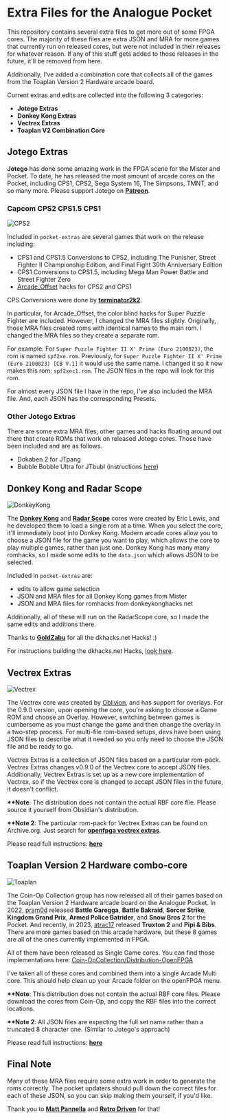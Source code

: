 # Extra Files for the Analogue Pocket

This repository contains several extra files to get more out of some FPGA cores. The majority of these files are extra JSON and MRA for more games that currently run on released cores, but were not included in their releases for whatever reason. If any of this stuff gets added to those releases in the future, it'll be removed from here.

Additionally, I've added a combination core that collects all of the games from the Toaplan Version 2 Hardware arcade board.

Current extras and edits are collected into the following 3 categories:
- <b>Jotego Extras</b>
- <b>Donkey Kong Extras</b>
- <b>Vectrex Extras</b>
- <b>Toaplan V2 Combination Core</b>

## Jotego Extras

<b>Jotego</b> has done some amazing work in the FPGA scene for the Mister and Pocket. To date, he has released the most amount of arcade cores on the Pocket, including CPS1, CPS2, Sega System 16, The Simpsons, TMNT, and so many more. Please support Jotego on <b><a href="https://www.patreon.com/jotego">Patreon</a></b>.

### Capcom CPS2 CPS1.5 CPS1

![CPS2](https://github.com/dyreschlock/pocket-platform-images/blob/v4.0.0/pics/arcade/jtcps2.png?raw=true)

Included in `pocket-extras` are several games that work on the release including: 
- CPS1 and CPS1.5 Conversions to CPS2, including The Punisher, Street Fighter II Championship Edition, and Final Fight 30th Anniversary Edition
- CPS1 Conversions to CPS1.5, including Mega Man Power Battle and Street Fighter Zero
- <a href="https://github.com/atrac17/Arcade_Offset">Arcade_Offset</a> hacks for CPS2 and CPS1

CPS Conversions were done by <b><a href="https://github.com/terminator2k2">terminator2k2</a></b>.

In particular, for Arcade_Offset, the color blind hacks for Super Puzzle Fighter are included. However, I changed the MRA files slightly. Originally, those MRA files created roms with identical names to the main rom. I changed the MRA files so they create a separate rom.

For example: For `Super Puzzle Fighter II X' Prime (Euro 2100823)`, the rom is named `spf2xe.rom`. Previously, for `Super Puzzle Fighter II X' Prime (Euro 2100823) [CB V.1]` it would use the same name. I changed it so it now makes this rom: `spf2xec1.rom`. The JSON files in the repo will look for this rom.

For almost every JSON file I have in the repo, I've also included the MRA file. And, each JSON has the corresponding Presets.

### Other Jotego Extras

There are some extra MRA files, other games and hacks floating around out there that create ROMs that work on released Jotego cores. Those have been included and are as follows.

- Dokaben 2 for JTpang
- Bubble Bobble Ultra for JTbubl (instructions <a href="/jotego_extras/Assets/jtbubl/mra/README.md">here</a>)

## Donkey Kong and Radar Scope

![DonkeyKong](https://github.com/dyreschlock/pocket-platform-images/blob/v4.0.0/pics/arcade/donkeykong.png?raw=true)

The <b><a href="https://github.com/ericlewis/openFPGA-DonkeyKong">Donkey Kong</a></b> and <b><a href="https://github.com/ericlewis/openFPGA-RadarScope">Radar Scope</a></b> cores were created by Eric Lewis, and he developed them to load a single rom at a time.  When you select the core, it'll immediately boot into Donkey Kong. Modern arcade cores allow you to choose a JSON file for the game you want to play, which allows the core to play multiple games, rather than just one.  Donkey Kong has many many romhacks, so I made some edits to the `data.json` which allows JSON to be selected.

Included in `pocket-extras` are:
- edits to allow game selection
- JSON and MRA files for all Donkey Kong games from Mister
- JSON and MRA files for romhacks from donkeykonghacks.net

Additionally, all of these will run on the RadarScope core, so I made the same edits and additions there.

Thanks to <b><a href="https://github.com/GoldZabu">GoldZabu</a></b> for all the dkhacks.net Hacks! :)

For instructions building the dkhacks.net Hacks, <a href="/dk_extras/Assets/donkeykong/mra/donkeykonghacks.net/README.md">look here</a>.

## Vectrex Extras

![Vectrex](https://github.com/dyreschlock/pocket-platform-images/blob/main/pics/home/vectrex.png?raw=true)

The Vectrex core was created by <a href="https://github.com/obsidian-dot-dev">Oblivion</a>, and has support for overlays. For the 0.9.0 version, upon opening the core, you're asking to choose a Game ROM and choose an Overlay. However, switching between games is cumbersome as you must change the game and then change the overlay in a two-step process. For multi-file rom-based setups, devs have been using JSON files to describe what it needed so you only need to choose the JSON file and be ready to go.

Vectrex Extras is a collection of JSON files based on a particular rom-pack. Vectrex Extras changes v0.9.0 of the Vectrex core to accept JSON files. Additionally, Vectrex Extras is set up as a new core implementation of Vectrex, so if the Vectrex core is changed to accept JSON files in the future, it doesn't conflict.

<b>**Note</b>: The distribution does not contain the actual RBF core flie. Please source it yourself from Obsidian's distribution.

<b>**Note 2</b>: The particular rom-pack for Vectrex Extras can be found on Archive.org.  Just search for <b><a href="https://archive.org/search?query=openfpga+vectrex+extras">openfpga vectrex extras</a></b>.

Please read full instructions: <b><a href="/vectrex-extras/README.md">here</a></b>


## Toaplan Version 2 Hardware combo-core

![Toaplan](https://github.com/dyreschlock/pocket-platform-images/blob/main/pics/arcade/toaplan2_c.png?raw=true)

The Coin-Op Collection group has now released all of their games based on the Toaplan Version 2 Hardware arcade board on the Analogue Pocket. In 2022, <a href="https://github.com/psomashekar">pram0d</a> released <b>Battle Garegga</b>, <b>Battle Bakraid</b>, <b>Sorcer Strike</b>, <b>Kingdom Grand Prix</b>, <b>Armed Police Batrider</b>, and <b>Snow Bros 2</b> for the Pocket. And recently, in 2023, <a href="https://github.com/atrac17">atrac17</a> released <b>Truxton 2</b> and <b>Pipi & Bibs</b>. There are more games based on this arcade hardware, but these 8 games are all of the ones currently implemented in FPGA.

All of them have been released as Single Game cores. You can find those implementations here: <a href="https://github.com/Coin-OpCollection/Distribution-OpenFPGA">Coin-OpCollection/Distribution-OpenFPGA</a>

I've taken all of these cores and combined them into a single Arcade Multi core. This should help clean up your Arcade folder on the openFPGA menu.

<b>**Note</b>: This distribution does not contain the actual RBF core files. Please download the cores from Coin-Op, and copy the RBF files into the correct locations.

<b>**Note 2</b>: All JSON files are expecting the full set name rather than a truncated 8 character one. (Similar to Jotego's approach)

Please read full instructions: <b><a href="/toaplan2_complete/README.md">here</a></b>

## Final Note

Many of these MRA files require some extra work in order to generate the roms correctly. The pocket updaters should pull down the correct files for each of these JSON, so you can skip making them yourself, if you'd like.

Thank you to <b><a href="https://github.com/mattpannella">Matt Pannella</a></b> and <b><a href="https://github.com/retrodriven">Retro Driven</a></b> for that!

